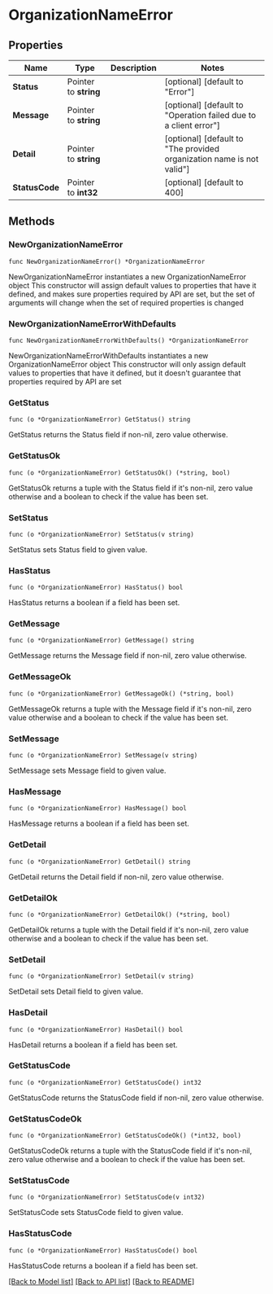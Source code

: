 # OrganizationNameError

## Properties

Name | Type | Description | Notes
------------ | ------------- | ------------- | -------------
**Status** | Pointer to **string** |  | [optional] [default to "Error"]
**Message** | Pointer to **string** |  | [optional] [default to "Operation failed due to a client error"]
**Detail** | Pointer to **string** |  | [optional] [default to "The provided organization name is not valid"]
**StatusCode** | Pointer to **int32** |  | [optional] [default to 400]

## Methods

### NewOrganizationNameError

`func NewOrganizationNameError() *OrganizationNameError`

NewOrganizationNameError instantiates a new OrganizationNameError object
This constructor will assign default values to properties that have it defined,
and makes sure properties required by API are set, but the set of arguments
will change when the set of required properties is changed

### NewOrganizationNameErrorWithDefaults

`func NewOrganizationNameErrorWithDefaults() *OrganizationNameError`

NewOrganizationNameErrorWithDefaults instantiates a new OrganizationNameError object
This constructor will only assign default values to properties that have it defined,
but it doesn't guarantee that properties required by API are set

### GetStatus

`func (o *OrganizationNameError) GetStatus() string`

GetStatus returns the Status field if non-nil, zero value otherwise.

### GetStatusOk

`func (o *OrganizationNameError) GetStatusOk() (*string, bool)`

GetStatusOk returns a tuple with the Status field if it's non-nil, zero value otherwise
and a boolean to check if the value has been set.

### SetStatus

`func (o *OrganizationNameError) SetStatus(v string)`

SetStatus sets Status field to given value.

### HasStatus

`func (o *OrganizationNameError) HasStatus() bool`

HasStatus returns a boolean if a field has been set.

### GetMessage

`func (o *OrganizationNameError) GetMessage() string`

GetMessage returns the Message field if non-nil, zero value otherwise.

### GetMessageOk

`func (o *OrganizationNameError) GetMessageOk() (*string, bool)`

GetMessageOk returns a tuple with the Message field if it's non-nil, zero value otherwise
and a boolean to check if the value has been set.

### SetMessage

`func (o *OrganizationNameError) SetMessage(v string)`

SetMessage sets Message field to given value.

### HasMessage

`func (o *OrganizationNameError) HasMessage() bool`

HasMessage returns a boolean if a field has been set.

### GetDetail

`func (o *OrganizationNameError) GetDetail() string`

GetDetail returns the Detail field if non-nil, zero value otherwise.

### GetDetailOk

`func (o *OrganizationNameError) GetDetailOk() (*string, bool)`

GetDetailOk returns a tuple with the Detail field if it's non-nil, zero value otherwise
and a boolean to check if the value has been set.

### SetDetail

`func (o *OrganizationNameError) SetDetail(v string)`

SetDetail sets Detail field to given value.

### HasDetail

`func (o *OrganizationNameError) HasDetail() bool`

HasDetail returns a boolean if a field has been set.

### GetStatusCode

`func (o *OrganizationNameError) GetStatusCode() int32`

GetStatusCode returns the StatusCode field if non-nil, zero value otherwise.

### GetStatusCodeOk

`func (o *OrganizationNameError) GetStatusCodeOk() (*int32, bool)`

GetStatusCodeOk returns a tuple with the StatusCode field if it's non-nil, zero value otherwise
and a boolean to check if the value has been set.

### SetStatusCode

`func (o *OrganizationNameError) SetStatusCode(v int32)`

SetStatusCode sets StatusCode field to given value.

### HasStatusCode

`func (o *OrganizationNameError) HasStatusCode() bool`

HasStatusCode returns a boolean if a field has been set.


[[Back to Model list]](../README.md#documentation-for-models) [[Back to API list]](../README.md#documentation-for-api-endpoints) [[Back to README]](../README.md)


